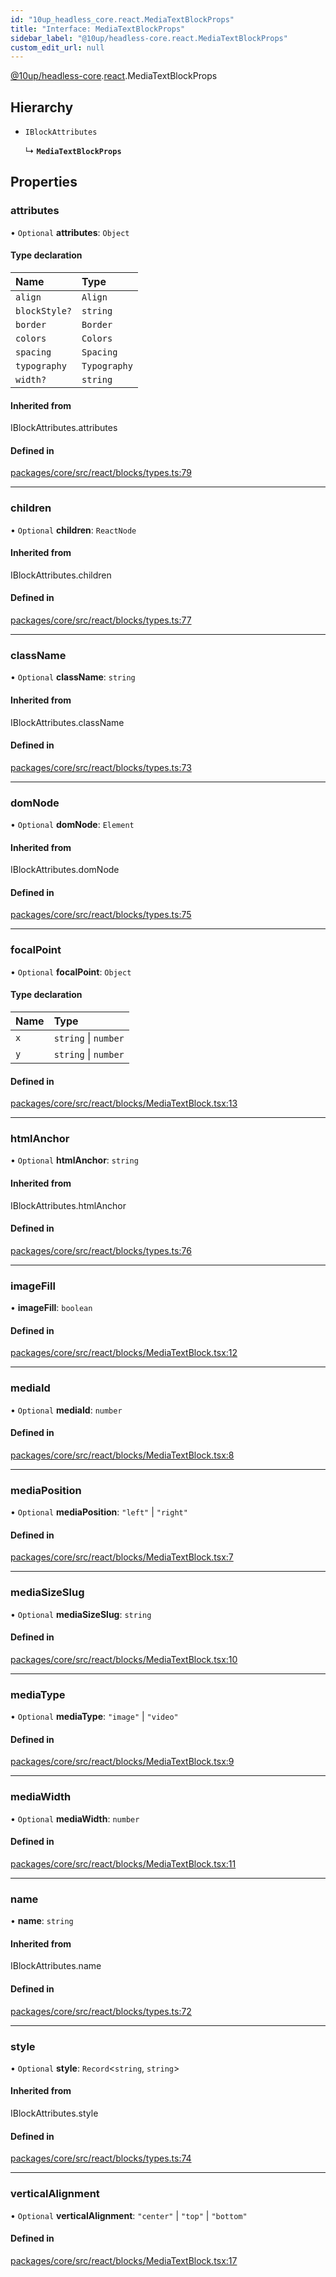 ```yaml
---
id: "10up_headless_core.react.MediaTextBlockProps"
title: "Interface: MediaTextBlockProps"
sidebar_label: "@10up/headless-core.react.MediaTextBlockProps"
custom_edit_url: null
---
```


[@10up/headless-core](../modules/10up_headless_core.md).[react](../namespaces/10up_headless_core.react.md).MediaTextBlockProps

## Hierarchy

- `IBlockAttributes`

  ↳ **`MediaTextBlockProps`**

## Properties

### attributes

• `Optional` **attributes**: `Object`

#### Type declaration

| Name | Type |
| :------ | :------ |
| `align` | `Align` |
| `blockStyle?` | `string` |
| `border` | `Border` |
| `colors` | `Colors` |
| `spacing` | `Spacing` |
| `typography` | `Typography` |
| `width?` | `string` |

#### Inherited from

IBlockAttributes.attributes

#### Defined in

[packages/core/src/react/blocks/types.ts:79](https://github.com/10up/headless/blob/d270384/packages/core/src/react/blocks/types.ts#L79)

___

### children

• `Optional` **children**: `ReactNode`

#### Inherited from

IBlockAttributes.children

#### Defined in

[packages/core/src/react/blocks/types.ts:77](https://github.com/10up/headless/blob/d270384/packages/core/src/react/blocks/types.ts#L77)

___

### className

• `Optional` **className**: `string`

#### Inherited from

IBlockAttributes.className

#### Defined in

[packages/core/src/react/blocks/types.ts:73](https://github.com/10up/headless/blob/d270384/packages/core/src/react/blocks/types.ts#L73)

___

### domNode

• `Optional` **domNode**: `Element`

#### Inherited from

IBlockAttributes.domNode

#### Defined in

[packages/core/src/react/blocks/types.ts:75](https://github.com/10up/headless/blob/d270384/packages/core/src/react/blocks/types.ts#L75)

___

### focalPoint

• `Optional` **focalPoint**: `Object`

#### Type declaration

| Name | Type |
| :------ | :------ |
| `x` | `string` \| `number` |
| `y` | `string` \| `number` |

#### Defined in

[packages/core/src/react/blocks/MediaTextBlock.tsx:13](https://github.com/10up/headless/blob/d270384/packages/core/src/react/blocks/MediaTextBlock.tsx#L13)

___

### htmlAnchor

• `Optional` **htmlAnchor**: `string`

#### Inherited from

IBlockAttributes.htmlAnchor

#### Defined in

[packages/core/src/react/blocks/types.ts:76](https://github.com/10up/headless/blob/d270384/packages/core/src/react/blocks/types.ts#L76)

___

### imageFill

• **imageFill**: `boolean`

#### Defined in

[packages/core/src/react/blocks/MediaTextBlock.tsx:12](https://github.com/10up/headless/blob/d270384/packages/core/src/react/blocks/MediaTextBlock.tsx#L12)

___

### mediaId

• `Optional` **mediaId**: `number`

#### Defined in

[packages/core/src/react/blocks/MediaTextBlock.tsx:8](https://github.com/10up/headless/blob/d270384/packages/core/src/react/blocks/MediaTextBlock.tsx#L8)

___

### mediaPosition

• `Optional` **mediaPosition**: ``"left"`` \| ``"right"``

#### Defined in

[packages/core/src/react/blocks/MediaTextBlock.tsx:7](https://github.com/10up/headless/blob/d270384/packages/core/src/react/blocks/MediaTextBlock.tsx#L7)

___

### mediaSizeSlug

• `Optional` **mediaSizeSlug**: `string`

#### Defined in

[packages/core/src/react/blocks/MediaTextBlock.tsx:10](https://github.com/10up/headless/blob/d270384/packages/core/src/react/blocks/MediaTextBlock.tsx#L10)

___

### mediaType

• `Optional` **mediaType**: ``"image"`` \| ``"video"``

#### Defined in

[packages/core/src/react/blocks/MediaTextBlock.tsx:9](https://github.com/10up/headless/blob/d270384/packages/core/src/react/blocks/MediaTextBlock.tsx#L9)

___

### mediaWidth

• `Optional` **mediaWidth**: `number`

#### Defined in

[packages/core/src/react/blocks/MediaTextBlock.tsx:11](https://github.com/10up/headless/blob/d270384/packages/core/src/react/blocks/MediaTextBlock.tsx#L11)

___

### name

• **name**: `string`

#### Inherited from

IBlockAttributes.name

#### Defined in

[packages/core/src/react/blocks/types.ts:72](https://github.com/10up/headless/blob/d270384/packages/core/src/react/blocks/types.ts#L72)

___

### style

• `Optional` **style**: `Record`<`string`, `string`\>

#### Inherited from

IBlockAttributes.style

#### Defined in

[packages/core/src/react/blocks/types.ts:74](https://github.com/10up/headless/blob/d270384/packages/core/src/react/blocks/types.ts#L74)

___

### verticalAlignment

• `Optional` **verticalAlignment**: ``"center"`` \| ``"top"`` \| ``"bottom"``

#### Defined in

[packages/core/src/react/blocks/MediaTextBlock.tsx:17](https://github.com/10up/headless/blob/d270384/packages/core/src/react/blocks/MediaTextBlock.tsx#L17)
